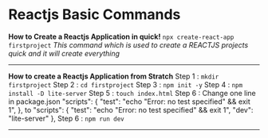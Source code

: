 # Reactjs Basic Commands
	
**How to Create a Reactjs Application in quick!**
		`npx create-react-app firstproject`
	*This command which is used to create a REACTJS projects quick and it will create everything*


**************************************************************


**How to create a Reactjs Application from Stratch**
	Step 1 : `mkdir firstproject`
	Step 2 : `cd firstproject`
	Step 3 : `npm init -y`
	Step 4 : `npm install -D lite-server`
	Step 5 : `touch index.html`
	Step 6 : Change one line in package.json
				"scripts": {
    "test": "echo \"Error: no test specified\" && exit 1",
  },
  			to
  			"scripts": {
    "test": "echo \"Error: no test specified\" && exit 1",
    "dev": "lite-server"
  },
	Step 6 : `npm run dev`


**************************************************************



